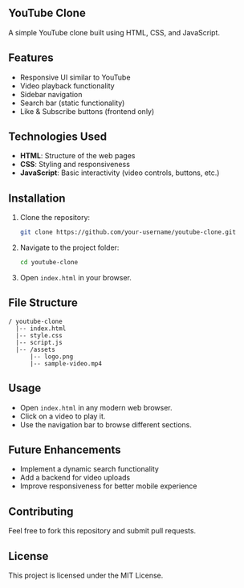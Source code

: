 ## YouTube Clone

A simple YouTube clone built using HTML, CSS, and JavaScript.



## Features
- Responsive UI similar to YouTube
- Video playback functionality
- Sidebar navigation
- Search bar (static functionality)
- Like & Subscribe buttons (frontend only)

## Technologies Used
- **HTML**: Structure of the web pages
- **CSS**: Styling and responsiveness
- **JavaScript**: Basic interactivity (video controls, buttons, etc.)

## Installation
1. Clone the repository:
   ```sh
   git clone https://github.com/your-username/youtube-clone.git
   ```
2. Navigate to the project folder:
   ```sh
   cd youtube-clone
   ```
3. Open `index.html` in your browser.

## File Structure
```
/ youtube-clone
  |-- index.html
  |-- style.css
  |-- script.js
  |-- /assets
      |-- logo.png
      |-- sample-video.mp4
```

## Usage
- Open `index.html` in any modern web browser.
- Click on a video to play it.
- Use the navigation bar to browse different sections.

## Future Enhancements
- Implement a dynamic search functionality
- Add a backend for video uploads
- Improve responsiveness for better mobile experience

## Contributing
Feel free to fork this repository and submit pull requests.

## License
This project is licensed under the MIT License.

